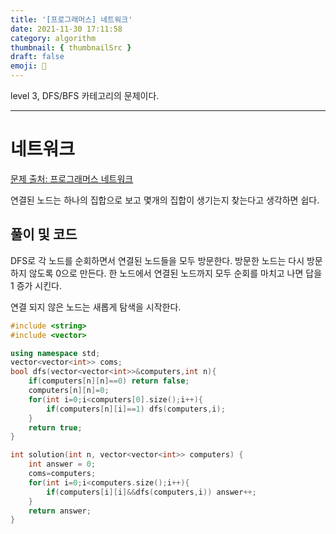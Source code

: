 ```yaml
---
title: '[프로그래머스] 네트워크'
date: 2021-11-30 17:11:58
category: algorithm
thumbnail: { thumbnailSrc }
draft: false
emoji: 📡
---
```


level 3, DFS/BFS 카테고리의 문제이다.

---

# 네트워크

[문제 출처: 프로그래머스 네트워크](<[https://programmers.co.kr/learn/courses/30/lessons/43162](https://programmers.co.kr/learn/courses/30/lessons/43162)>)

연결된 노드는 하나의 집합으로 보고 몇개의 집합이 생기는지 찾는다고 생각하면 쉽다.

## 풀이 및 코드

DFS로 각 노드를 순회하면서 연결된 노드들을 모두 방문한다. 방문한 노드는 다시 방문하지 않도록 0으로 만든다.
한 노드에서 연결된 노드까지 모두 순회를 마치고 나면 답을 1 증가 시킨다.

연결 되지 않은 노드는 새롭게 탐색을 시작한다.

```cpp
#include <string>
#include <vector>

using namespace std;
vector<vector<int>> coms;
bool dfs(vector<vector<int>>&computers,int n){
    if(computers[n][n]==0) return false;
    computers[n][n]=0;
    for(int i=0;i<computers[0].size();i++){
        if(computers[n][i]==1) dfs(computers,i);
    }
    return true;
}

int solution(int n, vector<vector<int>> computers) {
    int answer = 0;
    coms=computers;
    for(int i=0;i<computers.size();i++){
        if(computers[i][i]&&dfs(computers,i)) answer++;
    }
    return answer;
}

```
